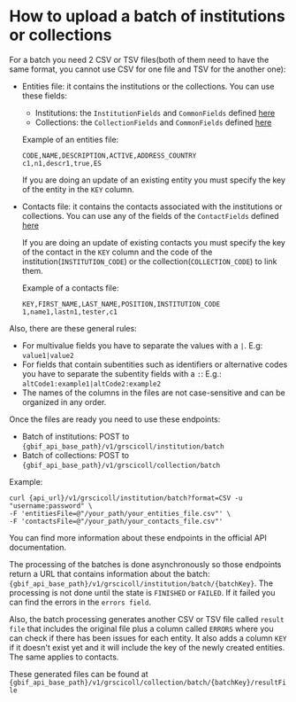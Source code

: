 # How to upload a batch of institutions or collections

For a batch you need 2 CSV or TSV files(both of them need to have the same format, you cannot use CSV for one file and TSV
for the another one):

- Entities file: it contains the institutions or the collections. You can use these fields:
    - Institutions: the `InstitutionFields` and `CommonFields`
      defined [here](../registry-service/src/main/java/org/gbif/registry/service/collections/batch/FileFields.java)
    - Collections: the `CollectionFields` and `CommonFields`
      defined [here](../registry-service/src/main/java/org/gbif/registry/service/collections/batch/FileFields.java)

  Example of an entities file:
  ```
  CODE,NAME,DESCRIPTION,ACTIVE,ADDRESS_COUNTRY
  c1,n1,descr1,true,ES
  ```

  If you are doing an update of an existing entity you must specify the key of the entity in the `KEY` column.
- Contacts file: it contains the contacts associated with the institutions or collections. You can use any of the fields of
  the `ContactFields` defined [here](../registry-service/src/main/java/org/gbif/registry/service/collections/batch/FileFields.java)

  If you are doing an update of existing contacts you must specify the key of the contact in the `KEY` column and the
  code of the institution(`INSTITUTION_CODE`) or the collection(`COLLECTION_CODE`) to link them.

  Example of a contacts file:
  ```
  KEY,FIRST_NAME,LAST_NAME,POSITION,INSTITUTION_CODE
  1,name1,lastn1,tester,c1
  ```

Also, there are these general rules:

- For multivalue fields you have to separate the values with a `|`. E.g: `value1|value2`
- For fields that contain subentities such as identifiers or alternative codes you have to separate the subentity fields
  with a `:`: E.g.: `altCode1:example1|altCode2:example2`
- The names of the columns in the files are not case-sensitive and can be organized in any order.

Once the files are ready you need to use these endpoints:
  - Batch of institutions: POST to `{gbif_api_base_path}/v1/grscicoll/institution/batch`
  - Batch of collections: POST to `{gbif_api_base_path}/v1/grscicoll/collection/batch`

Example:
```
curl {api_url}/v1/grscicoll/institution/batch?format=CSV -u "username:password" \
-F 'entitiesFile=@"/your_path/your_entities_file.csv"' \
-F 'contactsFile=@"/your_path/your_contacts_file.csv"'
```

You can find more information about these endpoints in the official API documentation.

The processing of the batches is done asynchronously so those endpoints return a URL that contains information about the
batch: `{gbif_api_base_path}/v1/grscicoll/institution/batch/{batchKey}`. The processing is not done until the state
is `FINISHED` or `FAILED`. If it failed you can find the errors in the `errors field`.

Also, the batch processing generates another CSV or TSV file called `result file` that includes the original file plus
a column called `ERRORS` where you can check if there has been issues for each entity. It also adds a column `KEY` if
it doesn't exist yet and it will include the key of the newly created entities. The same applies to contacts.

These generated files can be found at `{gbif_api_base_path}/v1/grscicoll/collection/batch/{batchKey}/resultFile`




